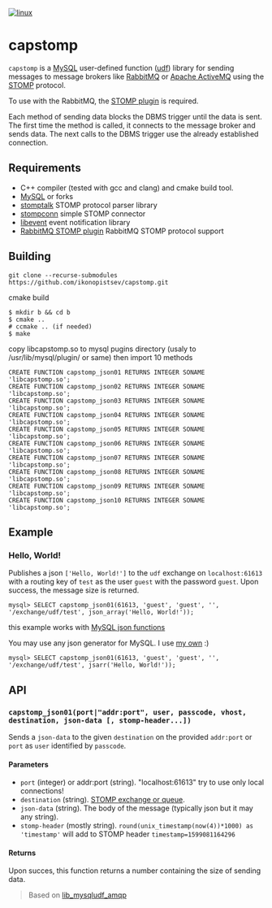 [![linux](https://github.com/ikonopistsev/capstomp/workflows/linux/badge.svg)](https://github.com/ikonopistsev/capstomp/actions?query=workflow%3Alinux)

# capstomp

`capstomp` is a [MySQL](https://en.wikipedia.org/wiki/MySQL) user-defined function ([udf](https://dev.mysql.com/doc/extending-mysql/8.0/en/adding-functions.html)) library for sending messages to message brokers like [RabbitMQ](https://en.wikipedia.org/wiki/RabbitMQ) or [Apache ActiveMQ](https://en.wikipedia.org/wiki/Apache_ActiveMQ) using the [STOMP](https://en.wikipedia.org/wiki/Streaming_Text_Oriented_Messaging_Protocol) protocol.

To use with the RabbitMQ, the [STOMP plugin](https://www.rabbitmq.com/stomp.html) is required.

Each method of sending data blocks the DBMS trigger until the data is sent. The first time the method is called, it connects to the message broker and sends data. The next calls to the DBMS trigger use the already established connection.

## Requirements

* C++ compiler (tested with gcc and clang) and cmake build tool.
* [MySQL](http://www.mysql.com/) or forks
* [stomptalk](https://github.com/ikonopistsev/stomptalk) STOMP protocol parser library
* [stompconn](https://github.com/ikonopistsev/stompconn) simple STOMP connector
* [libevent](https://github.com/libevent/libevent) event notification library
* [RabbitMQ STOMP plugin](https://www.rabbitmq.com/stomp.html) RabbitMQ STOMP protocol support

## Building

```
git clone --recurse-submodules https://github.com/ikonopistsev/capstomp.git
```

cmake build
```
$ mkdir b && cd b
$ cmake ..
# ccmake .. (if needed)
$ make
```

copy libcapstomp.so to mysql pugins directory (usaly to /usr/lib/mysql/plugin/ or same) then import 10 methods
```
CREATE FUNCTION capstomp_json01 RETURNS INTEGER SONAME 'libcapstomp.so';
CREATE FUNCTION capstomp_json02 RETURNS INTEGER SONAME 'libcapstomp.so';
CREATE FUNCTION capstomp_json03 RETURNS INTEGER SONAME 'libcapstomp.so';
CREATE FUNCTION capstomp_json04 RETURNS INTEGER SONAME 'libcapstomp.so';
CREATE FUNCTION capstomp_json05 RETURNS INTEGER SONAME 'libcapstomp.so';
CREATE FUNCTION capstomp_json06 RETURNS INTEGER SONAME 'libcapstomp.so';
CREATE FUNCTION capstomp_json07 RETURNS INTEGER SONAME 'libcapstomp.so';
CREATE FUNCTION capstomp_json08 RETURNS INTEGER SONAME 'libcapstomp.so';
CREATE FUNCTION capstomp_json09 RETURNS INTEGER SONAME 'libcapstomp.so';
CREATE FUNCTION capstomp_json10 RETURNS INTEGER SONAME 'libcapstomp.so';
```

## Example

### Hello, World!

Publishes a json `['Hello, World!']` to the `udf` exchange on `localhost:61613` with a routing key of `test` as the user `guest` with the password `guest`. Upon success, the message size is returned.
```
mysql> SELECT capstomp_json01(61613, 'guest', 'guest', '', '/exchange/udf/test', json_array('Hello, World!'));
```
this example works with [MySQL json functions](https://dev.mysql.com/doc/refman/8.0/en/json-functions.html)

You may use any json generator for MySQL. I use [my own](https://github.com/ikonopistsev/capjs) :)
```
mysql> SELECT capstomp_json01(61613, 'guest', 'guest', '', '/exchange/udf/test', jsarr('Hello, World!'));
```

## API

### `capstomp_json01(port|"addr:port", user, passcode, vhost, destination, json-data [, stomp-header...])`

Sends a `json-data` to the given `destination` on the provided `addr:port` or `port` as `user` identified by `passcode`.

#### Parameters

* `port` (integer) or addr:port (string). "localhost:61613" try to use only local connections!
* `destination` (string). [STOMP exchange or queue](https://www.rabbitmq.com/stomp.html#d).
* `json-data` (string). The body of the message (typically json but it may any string).
* `stomp-header` (mostly string). `round(unix_timestamp(now(4))*1000) as 'timestamp'` will add to STOMP header `timestamp=1599081164296`

#### Returns

Upon succes, this function returns a number containing the size of sending data.

> Based on [lib_mysqludf_amqp](https://github.com/ssimicro/lib_mysqludf_amqp)